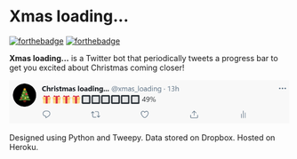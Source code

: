 # **Xmas loading...**
[![forthebadge](https://forthebadge.com/images/badges/made-with-python.svg)](https://forthebadge.com)  [![forthebadge](https://forthebadge.com/images/badges/built-with-love.svg)](https://forthebadge.com)

**Xmas loading...** is a Twitter bot that periodically tweets a progress bar to get you excited about Christmas coming closer!

![](xmas-loading.png)

Designed using Python and Tweepy. Data stored on Dropbox. Hosted on Heroku.
